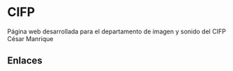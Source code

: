 CIFP  
====  

Página web desarrollada para el departamento de imagen y sonido del CIFP César Manrique  
  
Enlaces  
-------  

[]()  

